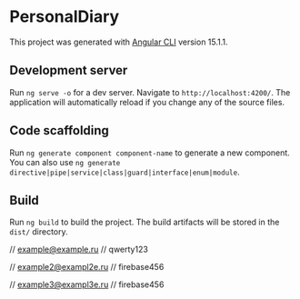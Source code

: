 # PersonalDiary

This project was generated with [Angular CLI](https://github.com/angular/angular-cli) version 15.1.1.

## Development server

Run `ng serve -o` for a dev server. Navigate to `http://localhost:4200/`. The application will automatically reload if you change any of the source files.

## Code scaffolding

Run `ng generate component component-name` to generate a new component. You can also use `ng generate directive|pipe|service|class|guard|interface|enum|module`.

## Build

Run `ng build` to build the project. The build artifacts will be stored in the `dist/` directory.


  // example@example.ru
  // qwerty123

  // example2@exampl2e.ru
  // firebase456
  
  // example3@exampl3e.ru
  // firebase456
